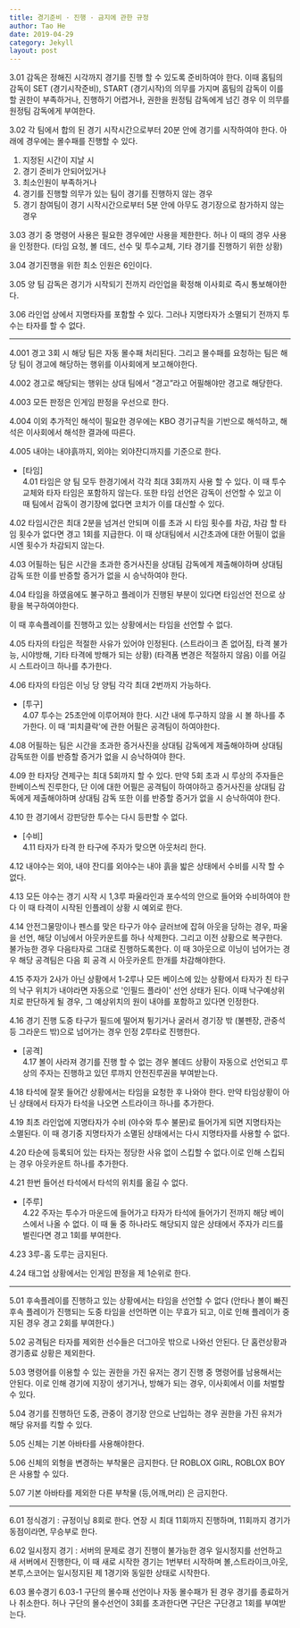 ```yaml
---
title: 경기준비 · 진행 · 금지에 관한 규정
author: Tao He
date: 2019-04-29
category: Jekyll
layout: post
---
```


3.01 감독은 정해진 시각까지 경기를 진행 할 수 있도록 준비하여야 한다. 이때 홈팀의 감독이 SET (경기시작준비), START (경기시작)의 의무를 가지며 홈팀의 감독이 이를 할 권한이 부족하거나, 진행하기 어렵거나, 권한을 원정팀 감독에게 넘긴 경우 이 의무를 원정팀 감독에게 부여한다.

3.02 각 팀에서 합의 된 경기 시작시간으로부터 20분 안에 경기를 시작하여야 한다. 아래에 경우에는 몰수패를 진행할 수 있다.
1. 지정된 시간이 지날 시 
2. 경기 준비가 안되어있거나 
3. 최소인원이 부족하거나 
4. 경기를 진행할 의무가 있는 팀이 경기를 진행하지 않는 경우 
5. 경기 참여팀이 경기 시작시간으로부터 5분 안에 아무도 경기장으로 참가하지 않는 경우 

3.03 경기 중 명령어 사용은 필요한 경우에만 사용을 제한한다. 허나 이 때의 경우 사용을 인정한다. (타임 요청, 볼 데드, 선수 및 투수교체, 기타 경기를 진행하기 위한 상황)

3.04 경기진행을 위한 최소 인원은 6인이다.

3.05 양 팀 감독은 경기가 시작되기 전까지 라인업을 확정해 이사회로 즉시 통보해야한다.

3.06 라인업 상에서 지명타자를 포함할 수 있다. 그러나 지명타자가 소멸되기 전까지 투수는 타자를 할 수 없다.

---------------------------------------------------------------------------------

4.001 경고 3회 시 해당 팀은 자동 몰수패 처리된다. 그리고 몰수패를 요청하는 팀은 해당 팀이 경고에 해당하는 행위를 이사회에게 보고해야한다.

4.002 경고로 해당되는 행위는 상대 팀에서 “경고”라고 어필해야만 경고로 해당한다.

4.003 모든 판정은 인게임 판정을 우선으로 한다. 

4.004 이외 추가적인 해석이 필요한 경우에는 KBO 경기규칙을 기반으로 해석하고, 해석은 이사회에서 해석한 결과에 따른다.

4.005 내야는 내야흙까지, 외야는 외야잔디까지를 기준으로 한다.

+ [타임]<br>
4.01 타임은 양 팀 모두 한경기에서 각각 최대 3회까지 사용 할 수 있다. 이 때 투수교체와 타자 타임은 포함하지 않는다. 또한 타임 선언은 감독이 선언할 수 있고 이 때 팀에서 감독이 경기장에 없다면 코치가 이를 대신할 수 있다.

4.02 타임시간은 최대 2분을 넘겨선 안되며 이를 초과 시 타임 횟수를 차감, 차감 할 타임 횟수가 없다면 경고 1회를 지급한다. 이 때 상대팀에서 시간초과에 대한 어필이 없을시엔 횟수가 차감되지 않는다.

4.03 어필하는 팀은 시간을 초과한 증거사진을 상대팀 감독에게 제출해야하며 상대팀 감독 또한 이를 반증할 증거가 없을 시 승낙하여야 한다.

4.04 타임을 하였음에도 불구하고 플레이가 진행된 부분이 있다면 타임선언 전으로 상황을 복구하여야한다. 

이 때 후속플레이를 진행하고 있는 상황에서는 타임을 선언할 수 없다.

4.05 타자의 타임은 적절한 사유가 있어야 인정된다. (스트라이크 존 없어짐, 타격 불가능, 시야방해, 기타 타격에 방해가 되는 상황) (타격폼 변경은 적절하지 않음) 이를 어길 시 스트라이크 하나를 추가한다.

4.06 타자의 타임은 이닝 당 양팀 각각 최대 2번까지 가능하다. 

+ [투구]<br>
4.07 투수는 25초안에 이루어져야 한다. 시간 내에 투구하지 않을 시 볼 하나를 추가한다. 이 때 '피치클락'에 관한 어필은 공격팀이 하여야한다. 

4.08 어필하는 팀은 시간을 초과한 증거사진을 상대팀 감독에게 제출해야하며 상대팀 감독또한 이를 반증할 증거가 없을 시 승낙하여야 한다.

4.09 한 타자당 견제구는 최대 5회까지 할 수 있다. 만약 5회 초과 시 루상의 주자들은 한베이스씩 진루한다, 단 이에 대한 어필은 공격팀이 하여야하고 증거사진을 상대팀 감독에게 제출해야하며 상대팀 감독 또한 이를 반증할 증거가 없을 시 승낙하여야 한다.

4.10 한 경기에서 강판당한 투수는 다시 등판할 수 없다.

+ [수비]<br>
4.11 타자가 타격 한 타구에 주자가 맞으면 아웃처리 한다.

4.12 내야수는 외야, 내야 잔디를 외야수는 내야 흙을 밟은 상태에서 수비를 시작 할 수 없다.

4.13 모든 야수는 경기 시작 시 1,3루 파울라인과 포수석의 안으로 들어와 수비하여야 한다 이 때 타격이 시작된 인플레이 상황 시 예외로 한다.

4.14 안전그물망이나 펜스를 맞은 타구가 야수 글러브에 잡혀 아웃을 당하는 경우, 파울을 선언, 해당 이닝에서 아웃카운트를 하나 삭제한다. 그리고 이전 상황으로 복구한다. 불가능한 경우 다음타자로 그대로 진행하도록한다. 이 때 3아웃으로 이닝이 넘어가는 경우 해당 공격팀은 다음 회 공격 시 아웃카운트 한개를 차감해야한다.

4.15 주자가 2사가 아닌 상황에서 1-2루나 모든 베이스에 있는 상황에서 타자가 친 타구의 낙구 위치가 내야라면 자동으로 '인필드 플라이' 선언 상태가 된다. 이때 낙구예상위치로 판단하게 될 경우, 그 예상위치의 원이 내야를 포함하고 있다면 인정한다.

4.16 경기 진행 도중 타구가 필드에 떨어져 튕기거나 굴러서 경기장 밖 (불펜장, 관중석 등 그라운드 밖)으로 넘어가는 경우 인정 2루타로 진행한다. 

+ [공격]<br>
4.17 볼이 사라져 경기를 진행 할 수 없는 경우 볼데드 상황이 자동으로 선언되고 루상의 주자는 진행하고 있던 루까지 안전진루권을 부여받는다.

4.18 타석에 잘못 들어간 상황에서는 타임을 요청한 후 나와야 한다. 만약 타임상황이 아닌 상태에서 타자가 타석을 나오면 스트라이크 하나를 추가한다.

4.19 최초 라인업에 지명타자가 수비 (야수와 투수 불문)로 들어가게 되면 지명타자는 소멸된다. 
이 때 경기중 지명타자가 소멸된 상태에서는 다시 지명타자를 사용할 수 없다.

4.20 타순에 등록되어 있는 타자는 정당한 사유 없이 스킵할 수 없다.이로 인해 스킵되는 경우 아웃카운트 하나를 추가한다.

4.21 한번 들어선 타석에서 타석의 위치를 옮길 수 없다.

+ [주루]<br>
4.22 주자는 투수가 마운드에 들어가고 타자가 타석에 들어가기 전까지 해당 베이스에서 나올 수 없다.  이 때 둘 중 하나라도 해당되지 않은 상태에서 주자가 리드를 벌린다면 경고 1회를 부여한다.

4.23 3루-홈 도루는 금지된다.

4.24 태그업 상황에서는 인게임 판정을 제 1순위로 한다.

-------------------------------------------------------------------- 
5.01 후속플레이를 진행하고 있는 상황에서는 타임을 선언할 수 없다 (안타나 볼이 빠진 후속 플레이가 진행되는 도중 타임을 선언하면 이는 무효가 되고, 이로 인해 플레이가 중지된 경우 경고 2회를 부여한다.)

5.02 공격팀은 타자를 제외한 선수들은 더그아웃 밖으로 나와선 안된다. 단 홈런상황과 경기종료 상황은 제외한다.

5.03 명령어를 이용할 수 있는 권한을 가진 유저는 경기 진행 중 명령어를 남용해서는 안된다. 이로 인해 경기에 지장이 생기거나, 방해가 되는 경우, 이사회에서 이를 처벌할 수 있다. 

5.04 경기를 진행하던 도중, 관중이 경기장 안으로 난입하는 경우 권한을 가진 유저가 해당 유저를 킥할 수 있다.

5.05 신체는 기본 아바타를 사용해야한다.

5.06 신체의 외형을 변경하는 부착물은 금지한다. 단 ROBLOX GIRL, ROBLOX BOY은 사용할 수 있다.

5.07 기본 아바타를 제외한 다른 부착물 (등,어깨,머리) 은 금지한다. 

---------------------------------------------------------------------------------------------------
6.01 정식경기 : 규정이닝 8회로 한다. 연장 시 최대 11회까지 진행하며, 11회까지 경기가 동점이라면, 무승부로 한다. 

6.02 일시정지 경기 : 서버의 문제로 경기 진행이 불가능한 경우 일시정지를 선언하고 새 서버에서 진행한다, 이 때 새로 시작한 경기는 1번부터 시작하며 볼,스트라이크,아웃,본루,스코어는 일시정지된 제 1경기와 동일한 상태로 시작한다. 

6.03 몰수경기 
6.03-1 구단의 몰수패 선언이나 자동 몰수패가 된 경우 경기를 종료하거나 취소한다. 허나 구단의 몰수선언이 3회를 초과한다면 구단은 구단경고 1회를 부여받는다.
